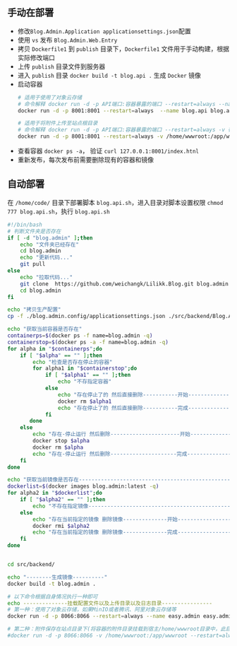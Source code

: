 ## 手动在部署
- 修改`Blog.Admin.Application applicationsettings.json`配置
- 使用 `vs` 发布 `Blog.Admin.Web.Entry` 
- 拷贝 `Dockerfile1` 到 `publish` 目录下，`Dockerfile1` 文件用于手动构建，根据实际修改端口
- 上传 `publish` 目录文件到服务器
- 进入 `publish` 目录 `docker build -t blog.api .` 生成 `Docker` 镜像 
- 启动容器
    ``` bash
    # 适用于使用了对象云存储
    # 命令解释 docker run -d -p API端口:容器暴露的端口 --restart=always --name 容器名 镜像名或镜像Id 
    docker run -d -p 8001:8001 --restart=always  --name blog.api blog.api

    # 适用于将附件上传至站点根目录
    # 命令解释 docker run -d -p API端口:容器暴露的端口 --restart=always -v 宿主挂载附件目录:容器内附件目录 --name 容器名 镜像名或镜像Id 
    docker run -d -p 8001:8001 --restart=always -v /home/wwwroot:/app/wwwroot  --name blog.api blog.api
    ```
- 查看容器 `docker ps -a`， 验证 `curl 127.0.0.1:8001/index.htnl`
- 重新发布，每次发布前需要删除现有的容器和镜像

## 自动部署
在 `/home/code/` 目录下部署脚本 `blog.api.sh`，进入目录对脚本设置权限 `chmod 777 blog.api.sh`，执行 `blog.api.sh`

```bash
#!/bin/bash
# 判断文件夹是否存在
if [ -d "blog.admin" ];then
    echo "文件夹已经存在"
    cd blog.admin
    echo "更新代码..."
    git pull
else
    echo "拉取代码..."
    git clone  https://github.com/weichangk/Lilikk.Blog.git blog.admin
    cd blog.admin
fi

echo "拷贝生产配置"
cp -f ./blog.admin.config/applicationsettings.json ./src/backend/Blog.Admin.Application/

echo "获取当前容器是否存在"
containerps=$(docker ps -f name=blog.admin -q)
containerstop=$(docker ps -a -f name=blog.admin -q)
for alpha in "$containerps";do
    if [ "$alpha" == "" ];then
        echo "检查是否存在停止的容器"
        for alpha1 in "$containerstop";do
            if [ "$alpha1" == "" ];then
                echo "不存指定容器"
            else
                echo "存在停止了的 然后直接删除-----------开始------------------"
                docker rm $alpha1
                echo "存在停止了的 然后直接删除-----------完成------------------"
            fi
       done
    else
        echo "存在-停止运行 然后删除----------------------开始-----------------"
        docker stop $alpha
        docker rm $alpha
        echo "存在-停止运行 然后删除---------------------完成------------------"
    fi
done

echo "获取当前镜像是否存在-----------------------------------------------------------------"
dockerlist=$(docker images blog.admin:latest -q)
for alpha2 in "$dockerlist";do
    if [ "$alpha2" == "" ];then
        echo "不存在指定镜像-------------------------------------------------"
    else
        echo "存在当前指定的镜像 删除镜像--------------开始-----------------------------------"
        docker rmi $alpha2
        echo "存在当前指定的镜像 删除镜像--------------完成-----------------------------------"
    fi
done


cd src/backend/

echo "--------生成镜像----------"
docker build -t blog.admin .

# 以下命令根据自身情况执行一种即可
echo --------------挂载配置文件以及上传目录以及日志目录----------------
# 第一种：使用了对象云存储，如果MinIO或者腾讯、阿里对象云存储等
docker run -d -p 8066:8066 --restart=always --name easy.admin easy.admin

# 第二种：附件保存在站点目录下(将容器的附件目录挂载到宿主/home/wwwroot目录中，此目录需要自行创建)
#docker run -d -p 8066:8066 -v /home/wwwroot:/app/wwwroot --restart=always --name easy.admin easy.admin
```